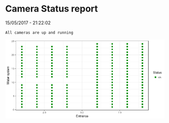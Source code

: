 Camera Status report
================
15/05/2017 - 21:22:02

    All cameras are up and running

![](camreport_files/figure-markdown_github/unnamed-chunk-2-1.png)
